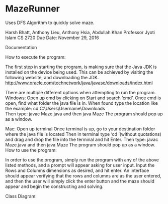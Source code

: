 # MazeRunner
Uses DFS Algorithm to quickly solve maze.

Harsh Bhatt, Anthony Lieu, Anthony Hsia, Abdullah Khan
Professor Jyoti Islam
CS 2720
Due Date: November 29, 2016


Documentation


How to execute the program:


The first step in starting the program, is making sure that the Java JDK is installed on the device being used. This can be achieved by visiting the following website, and downloading the JDK. 
	http://www.oracle.com/technetwork/java/javase/downloads/index.html


There are multiple different options when attempting to run the program.
Windows:
Open up cmd by clicking on Start and search ‘cmd’.
Once cmd is open, find what folder the java file is in.
When found type the location like the example: 
cd C:\Users\Username\Downloads\
Then type:
javac Maze.java
and then
java Maze 
The program should pop up as a window.


Mac:
Open up terminal
Once terminal is up, go to your destination folder where the java file is located
Then in terminal type ‘cd ’(without quotations) and drag and drop the file into the terminal and hit Enter.
Then type:
javac Maze.java
and then
java Maze 
The program should pop up as a window.
How to use the program:


In order to use the program, simply run the program with any of the above listed methods, and a prompt will appear asking for user input. Input the Rows and Columns dimensions as desired, and hit enter. An interface should appear verifying that the rows and columns are as the user entered, and then the user will simply click the enter button and the maze should appear and begin the constructing and solving.


Class Diagram: 	 

